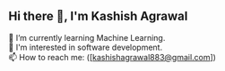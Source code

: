  ##                                                                        Hi there 👋, I'm Kashish Agrawal

<!--
**AgrawalKashish/AgrawalKashish** is a ✨ _special_ ✨ repository because its `README.md` (this file) appears on your GitHub profile.

Here are some ideas to get you started:

- 🔭 I’m currently working on Machine Learning Projects.

- 👯 I’m looking to collaborate on ...
- 🤔 I’m looking for help with ...
- 💬 Ask me about ...
- 📫 How to reach me: ...
- 😄 Pronouns: ...
- ⚡ Fun fact: ...
-->
🌱 I’m currently learning Machine Learning.<br />
👀 I'm interested in software development.<br />
📫 How to reach me: ([kashishagrawal883@gmail.com])


